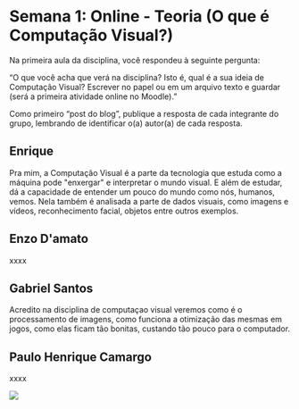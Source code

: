 <H1>Semana 1: Online - Teoria (O que é Computação Visual?) </H1>
Na primeira aula da disciplina, você respondeu à seguinte pergunta:

“O que você acha que verá na disciplina? Isto é, qual é a sua ideia de Computação Visual? Escrever no papel ou em um arquivo texto e guardar (será a primeira atividade online no Moodle).”

Como primeiro “post do blog”, publique a resposta de cada integrante do grupo, lembrando de identificar o(a) autor(a) de cada resposta.


<h2>Enrique</h2>
<P>Pra mim, a Computação Visual é a parte da tecnologia que estuda como a máquina pode "enxergar" e interpretar o mundo visual. E além de estudar, dá a capacidade de entender um pouco do mundo como nós, humanos, vemos. Nela também é analisada a parte de dados visuais, como imagens e vídeos, reconhecimento facial, objetos entre outros exemplos. </P>

<h2>Enzo D'amato</h2>
<p>xxxx</p>

<h2>Gabriel Santos</h2>
<p>Acredito na disciplina de computaçao visual veremos como é o processamento de imagens, como funciona a otimização das mesmas em jogos, como elas ficam tão bonitas, custando tão pouco para o computador.</p>

<h2>Paulo Henrique Camargo</h2>
<p>xxxx</p>
<img src="https://media0.giphy.com/media/v1.Y2lkPTc5MGI3NjExZzZ6ZDgyNm9lNzBsaDVqaXFmNTZidmoxNGE2aTh6ODZkZWxtZG4wYyZlcD12MV9pbnRlcm5hbF9naWZfYnlfaWQmY3Q9Zw/d3mlE7uhX8KFgEmY/giphy.gif">
